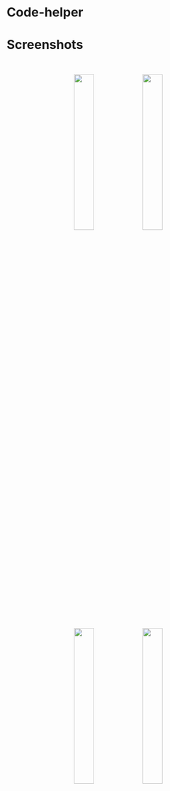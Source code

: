 # Code-helper


# Screenshots

<br>
<p align="center">
    <img src="Screenshots/register.png" width="30%"></img> <img src="Screenshots/login.png" width="30%"></img> 
</p>
<br>
<br>

<br>
<p align="center">
    <img src="Screenshots/register.png" width="30%"></img> <img src="Screenshots/login.png" width="30%"></img> 
</p>
<br>
<br>
